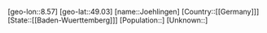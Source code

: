 ﻿---
location: [49.03,8.57]
type: City
tags:
- geo/City


SpocWebEntityId: 31236
isDeleted: false
confidential: public

---
[geo-lon::8.57]
[geo-lat::49.03]
[name::Joehlingen]
[Country::[[Germany]]]
[State::[[Baden-Wuerttemberg]]]
[Population::]
[Unknown::]

